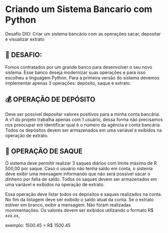 # Criando um Sistema Bancario com Python
Desafio DIO: Criar um sistema bancário com as operações sacar, depositar e visualizar extrato

## 📝 DESAFIO:
Fomos contratados por um grande banco para desenvolver o seu novo sistema. Esse banco deseja modernizar suas operações e para isso escolheu a linguagem Python. Para a primeira versão do sistema devemos implementar apenas 3 operações: depósito, saque e extrato.

## :moneybag: OPERAÇÃO DE DEPÓSITO

Deve ser possível depositar valores positivos para a minha conta bancária. A v1 do projeto trabalha apenas com 1 usuário,
dessa forma não precisamos nos preocupar em identificar qual é o número da agência e conta bancária. Todos os depósitos
devem ser armazenados em uma variável e exibidos na operação de extrato.

## :money_with_wings: OPERAÇÃO DE SAQUE

O sistema deve permitir realizar 3 saques diários com limite máximo de R 500,00 por saque. Caso o usuário não tenha
saldo em conta, o sistema deve exibir uma mensagem informando que não será possível sacar o dinheiro por falta de
saldo. Todos os saques devem ser armazenados em uma variável e exibidos na operação de extrato.

Essa operação deve listar todos os depósitos e saques realizados na conta. No fim da listagem deve ser exibido o
saldo atual da conta. Se o extrato estiver em branco, exibir a mensagem: Não foram realizadas movimentações.
Os valores devem ser exibidos utilizando o formato R$ xxx.xx,

exemplo:
1500.45 = R$ 1500.45
